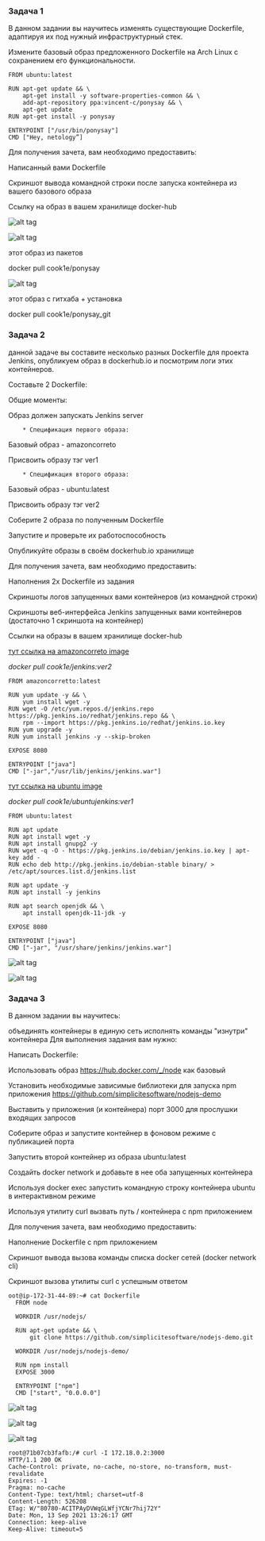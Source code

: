 ### Задача 1

В данном задании вы научитесь изменять существующие Dockerfile, адаптируя их под нужный инфраструктурный стек.

Измените базовый образ предложенного Dockerfile на Arch Linux c сохранением его функциональности.

```
FROM ubuntu:latest

RUN apt-get update && \
    apt-get install -y software-properties-common && \
    add-apt-repository ppa:vincent-c/ponysay && \
    apt-get update
RUN apt-get install -y ponysay

ENTRYPOINT ["/usr/bin/ponysay"]
CMD ["Hey, netology”]
```



Для получения зачета, вам необходимо предоставить:

Написанный вами Dockerfile

Скриншот вывода командной строки после запуска контейнера из вашего базового образа

Ссылку на образ в вашем хранилище docker-hub

![alt tag](https://github.com/avo1yanskiy/slin-homeworks/blob/main/image/Screenshot_20.png " Ponysay")


![alt tag](https://github.com/avo1yanskiy/slin-homeworks/blob/main/image/Screenshot_21.png " code")

этот образ из пакетов

docker pull cook1e/ponysay

![alt tag](https://github.com/avo1yanskiy/slin-homeworks/blob/main/image/Screenshot_31.png " code")

этот образ с гитхаба + установка

docker pull cook1e/ponysay_git



### Задача 2

 данной задаче вы составите несколько разных Dockerfile для проекта Jenkins, опубликуем образ в dockerhub.io и посмотрим логи этих контейнеров.

Составьте 2 Dockerfile:

Общие моменты:

Образ должен запускать Jenkins server

        * Спецификация первого образа:

Базовый образ - amazoncorreto

Присвоить образу тэг ver1

        * Спецификация второго образа:

Базовый образ - ubuntu:latest

Присвоить образу тэг ver2

Соберите 2 образа по полученным Dockerfile

Запустите и проверьте их работоспособность

Опубликуйте образы в своём dockerhub.io хранилище

Для получения зачета, вам необходимо предоставить:

Наполнения 2х Dockerfile из задания

Скриншоты логов запущенных вами контейнеров (из командной строки)

Скриншоты веб-интерфейса Jenkins запущенных вами контейнеров (достаточно 1 скриншота на контейнер)

Ссылки на образы в вашем хранилище docker-hub

[тут ссылка на amazoncorreto image](https://hub.docker.com/repository/registry-1.docker.io/cook1e/jenkins/tags?page=1&ordering=last_updated)

*docker pull cook1e/jenkins:ver2*

```
FROM amazoncorretto:latest

RUN yum update -y && \
    yum install wget -y
RUN wget -O /etc/yum.repos.d/jenkins.repo https://pkg.jenkins.io/redhat/jenkins.repo && \
    rpm --import https://pkg.jenkins.io/redhat/jenkins.io.key
RUN yum upgrade -y
RUN yum install jenkins -y --skip-broken

EXPOSE 8080

ENTRYPOINT ["java"]
CMD ["-jar","/usr/lib/jenkins/jenkins.war"]
```


[тут ссылка на ubuntu image](https://hub.docker.com/repository/registry-1.docker.io/cook1e/ubuntujenkins/tags?page=1&ordering=last_updated)

*docker pull cook1e/ubuntujenkins:ver1*

```
FROM ubuntu:latest

RUN apt update
RUN apt install wget -y
RUN apt install gnupg2 -y
RUN wget -q -O - https://pkg.jenkins.io/debian/jenkins.io.key | apt-key add -
RUN echo deb http://pkg.jenkins.io/debian-stable binary/ > /etc/apt/sources.list.d/jenkins.list

RUN apt update -y
RUN apt install -y jenkins

RUN apt search openjdk && \
    apt install openjdk-11-jdk -y

EXPOSE 8080

ENTRYPOINT ["java"]
CMD ["-jar", "/usr/share/jenkins/jenkins.war"]
```
![alt tag](https://github.com/avo1yanskiy/devops-netology/blob/main/virt-homeworks/image/5.4/1.png)

![alt tag](https://github.com/avo1yanskiy/devops-netology/blob/main/virt-homeworks/image/5.4/2.png)

### Задача 3

В данном задании вы научитесь:

объединять контейнеры в единую сеть
исполнять команды "изнутри" контейнера
Для выполнения задания вам нужно:

Написать Dockerfile:

Использовать образ https://hub.docker.com/_/node как базовый

Установить необходимые зависимые библиотеки для запуска npm приложения https://github.com/simplicitesoftware/nodejs-demo

Выставить у приложения (и контейнера) порт 3000 для прослушки входящих запросов

Соберите образ и запустите контейнер в фоновом режиме с публикацией порта

Запустить второй контейнер из образа ubuntu:latest

Создайть docker network и добавьте в нее оба запущенных контейнера

Используя docker exec запустить командную строку контейнера ubuntu в интерактивном режиме

Используя утилиту curl вызвать путь / контейнера с npm приложением

Для получения зачета, вам необходимо предоставить:

Наполнение Dockerfile с npm приложением

Скриншот вывода вызова команды списка docker сетей (docker network cli)

Скриншот вызова утилиты curl с успешным ответом

```
oot@ip-172-31-44-89:~# cat Dockerfile
  FROM node

  WORKDIR /usr/nodejs/

  RUN apt-get update && \
      git clone https://github.com/simplicitesoftware/nodejs-demo.git

  WORKDIR /usr/nodejs/nodejs-demo/

  RUN npm install
  EXPOSE 3000

  ENTRYPOINT ["npm"]
  CMD ["start", "0.0.0.0"]
```

![alt tag](https://github.com/avo1yanskiy/devops-netology/blob/main/virt-homeworks/image/5.4/9.png)

![alt tag](https://github.com/avo1yanskiy/devops-netology/blob/main/virt-homeworks/image/5.4/10.png)

![alt tag](https://github.com/avo1yanskiy/devops-netology/blob/main/virt-homeworks/image/5.4/2.png)
```
root@71b07cb3fafb:/# curl -I 172.18.0.2:3000
HTTP/1.1 200 OK
Cache-Control: private, no-cache, no-store, no-transform, must-revalidate
Expires: -1
Pragma: no-cache
Content-Type: text/html; charset=utf-8
Content-Length: 526208
ETag: W/"80780-ACITPAyDVWqGLWfjYCNr7hij72Y"
Date: Mon, 13 Sep 2021 13:26:17 GMT
Connection: keep-alive
Keep-Alive: timeout=5
```